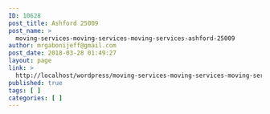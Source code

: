 ```yaml
---
ID: 10628
post_title: Ashford 25009
post_name: >
  moving-services-moving-services-moving-services-ashford-25009
author: mrgabonijeff@gmail.com
post_date: 2018-03-28 01:49:27
layout: page
link: >
  http://localhost/wordpress/moving-services-moving-services-moving-services-ashford-25009/
published: true
tags: [ ]
categories: [ ]
---
```

